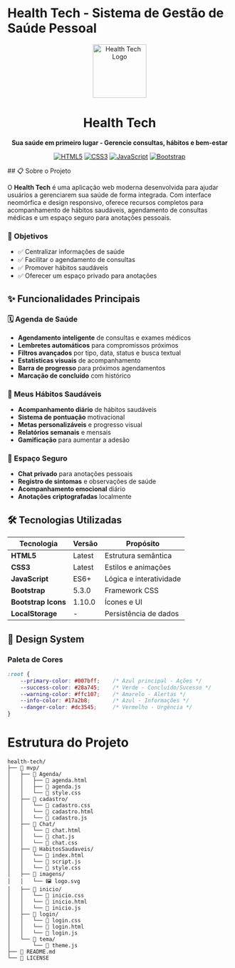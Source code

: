 # Health Tech - Sistema de Gestão de Saúde Pessoal
<div align="center">

<img src="https://github.com/user-attachments/assets/435e38e3-d054-455d-9786-33c4fe1a39e3" alt="Health Tech Logo" width="120" height="120">

# Health Tech

**Sua saúde em primeiro lugar - Gerencie consultas, hábitos e bem-estar**

[![HTML5](https://img.shields.io/badge/HTML5-E34F26?style=for-the-badge&logo=html5&logoColor=white)](https://developer.mozilla.org/en-US/docs/Web/HTML)
[![CSS3](https://img.shields.io/badge/CSS3-1572B6?style=for-the-badge&logo=css3&logoColor=white)](https://developer.mozilla.org/en-US/docs/Web/CSS)
[![JavaScript](https://img.shields.io/badge/JavaScript-F7DF1E?style=for-the-badge&logo=javascript&logoColor=black)](https://developer.mozilla.org/en-US/docs/Web/JavaScript)
[![Bootstrap](https://img.shields.io/badge/Bootstrap-7952B3?style=for-the-badge&logo=bootstrap&logoColor=white)](https://getbootstrap.com/)

</div>
## 📋 Sobre o Projeto

O **Health Tech** é uma aplicação web moderna desenvolvida para ajudar usuários a gerenciarem sua saúde de forma integrada. Com interface neomórfica e design responsivo, oferece recursos completos para acompanhamento de hábitos saudáveis, agendamento de consultas médicas e um espaço seguro para anotações pessoais.

### 🎯 Objetivos
- ✅ Centralizar informações de saúde
- ✅ Facilitar o agendamento de consultas
- ✅ Promover hábitos saudáveis
- ✅ Oferecer um espaço privado para anotações

## ✨ Funcionalidades Principais

### 🗓️ Agenda de Saúde
- **Agendamento inteligente** de consultas e exames médicos
- **Lembretes automáticos** para compromissos próximos
- **Filtros avançados** por tipo, data, status e busca textual
- **Estatísticas visuais** de acompanhamento
- **Barra de progresso** para próximos agendamentos
- **Marcação de concluído** com histórico

### 💪 Meus Hábitos Saudáveis
- **Acompanhamento diário** de hábitos saudáveis
- **Sistema de pontuação** motivacional
- **Metas personalizáveis** e progresso visual
- **Relatórios semanais** e mensais
- **Gamificação** para aumentar a adesão

### 💬 Espaço Seguro
- **Chat privado** para anotações pessoais
- **Registro de sintomas** e observações de saúde
- **Acompanhamento emocional** diário
- **Anotações criptografadas** localmente

## 🛠️ Tecnologias Utilizadas

| Tecnologia | Versão | Propósito |
|------------|---------|-----------|
| **HTML5** | Latest | Estrutura semântica |
| **CSS3** | Latest | Estilos e animações |
| **JavaScript** | ES6+ | Lógica e interatividade |
| **Bootstrap** | 5.3.0 | Framework CSS |
| **Bootstrap Icons** | 1.10.0 | Ícones e UI |
| **LocalStorage** | - | Persistência de dados |

## 🎨 Design System

### Paleta de Cores
```css
:root {
    --primary-color: #007bff;    /* Azul principal - Ações */
    --success-color: #28a745;    /* Verde - Concluído/Sucesso */
    --warning-color: #ffc107;    /* Amarelo - Alertas */
    --info-color: #17a2b8;       /* Azul - Informações */
    --danger-color: #dc3545;     /* Vermelho - Urgência */
}
```
# Estrutura do Projeto
```
health-tech/
├── 📁 mvp/
│   ├── 📁 Agenda/
│   │   ├── 📄 agenda.html
│   │   ├── 📄 agenda.js
│   │   └── 📄 style.css
│   ├── 📁 cadastro/
│   │   └── 📄 cadastro.css
│   │   └── 📄 cadastro.html
│   │   └── 📄 cadastro.js
│   ├── 📁 Chat/
│   │   └── 📄 chat.html
│   │   └── 📄 chat.js
│   │   └── 📄 chat.css
│   ├── 📁 HabitosSaudaveis/
│   │   └── 📄 index.html
│   │   └── 📄 script.js
│   │   └── 📄 style.css
│   ├── 📁 imagens/
│   │   └── 🖼️ logo.svg
│   ├── 📁 inicio/
│   │   └── 📄 inicio.css
│   │   └── 📄 inicio.html
│   │   └── 📄 inicio.js
│   ├── 📁 login/
│   │   └── 📄 login.css
│   │   └── 📄 login.html
│   │   └── 📄 login.js
│   └── 📁 tema/
│       └── 📄 theme.js
├── 📄 README.md
└── 📄 LICENSE
````
##
